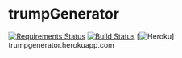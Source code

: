 # trumpGenerator
[![Requirements Status](https://requires.io/github/maxcaron/trumpGenerator/requirements.svg?branch=master)](https://requires.io/github/maxcaron/trumpGenerator/requirements/?branch=master)
[![Build Status](https://travis-ci.org/maxcaron/trumpGenerator.svg?branch=master)](https://travis-ci.org/maxcaron/trumpGenerator)
[![Heroku](http://heroku-badge.herokuapp.com/?app=trumpGenerator&root=templates.html)]
<br>
trumpgenerator.herokuapp.com
